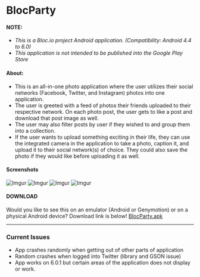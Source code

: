# BlocParty

#### NOTE:

* _This is a Bloc.io project Android application. (Compatibility: Android 4.4 to 6.0)_
* _This application is not intended to be published into the Google Play Store_

#### About: 

* This is an all-in-one photo application where the user utilizes their social networks (Facebook, Twitter, and Instagram) photos into one application. 
* The user is greeted with a feed of photos their friends uploaded to their respective network. On each photo post, the user gets to like a post and download that post image as well. 
* The user may also filter posts by user if they wished to and group them into a collection.
* If the user wants to upload something exciting in their life, they can use the integrated camera in the application to take a photo, caption it, and upload it to their social network(s) of choice. They could also save the photo if they would like before uploading it as well.

#### Screenshots

![Imgur](http://i.imgur.com/6VpSt9Ml.png)
![Imgur](http://i.imgur.com/tNfnwGQl.png)
![Imgur](http://i.imgur.com/vxI02EDl.png)
![Imgur](http://i.imgur.com/R7Inbc2l.png)

#### DOWNLOAD
Would you like to see this on an emulator (Android or Genymotion) or on a physical Android device? Download link is below!
[BlocParty.apk](http://www.droidbin.com/p1aadgo0ae1qmr1r8duue15gvshj3)

***

### Current Issues
* App crashes randomly when getting out of other parts of application
* Random crashes when logged into Twitter (library and GSON issue)
* App works on 6.0.1 but certain areas of the application does not display or work.
